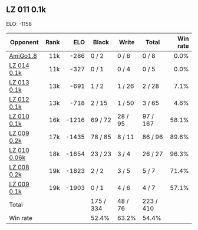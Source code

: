 ## LZ 011 0.1k ##

ELO: -1158

Opponent | Rank | ELO | Black | Write | Total | Win rate
---------|-----:|----:|-------|-------|-------|-------:
[AmiGo1.8](AmiGo1.8.md) | 11k | -286 | 0 / 2 | 0 / 6 | 0 / 8 | 0.0%
[LZ 014 0.1k](LZ%20014%200.1k.md) | 11k | -327 | 0 / 1 | 0 / 4 | 0 / 5 | 0.0%
[LZ 013 0.1k](LZ%20013%200.1k.md) | 13k | -691 | 1 / 2 | 1 / 26 | 2 / 28 | 7.1%
[LZ 012 0.1k](LZ%20012%200.1k.md) | 13k | -718 | 2 / 15 | 1 / 50 | 3 / 65 | 4.6%
[LZ 010 0.1k](LZ%20010%200.1k.md) | 16k | -1216 | 69 / 72 | 28 / 95 | 97 / 167 | 58.1%
[LZ 009 0.2k](LZ%20009%200.2k.md) | 17k | -1435 | 78 / 85 | 8 / 11 | 86 / 96 | 89.6%
[LZ 010 0.06k](LZ%20010%200.06k.md) | 18k | -1654 | 23 / 23 | 3 / 4 | 26 / 27 | 96.3%
[LZ 008 0.2k](LZ%20008%200.2k.md) | 19k | -1823 | 2 / 2 | 3 / 5 | 5 / 7 | 71.4%
[LZ 009 0.1k](LZ%20009%200.1k.md) | 19k | -1903 | 0 / 1 | 4 / 6 | 4 / 7 | 57.1%
Total | | | 175 / 334 | 48 / 76 | 223 / 410 | 
Win rate| | | 52.4% | 63.2% | 54.4% | 
